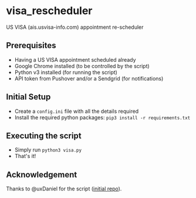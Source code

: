 # visa_rescheduler
US VISA (ais.usvisa-info.com) appointment re-scheduler

## Prerequisites
- Having a US VISA appointment scheduled already
- Google Chrome installed (to be controlled by the script)
- Python v3 installed (for running the script)
- API token from Pushover and/or a Sendgrid (for notifications)


## Initial Setup
- Create a `config.ini` file with all the details required
- Install the required python packages: `pip3 install -r requirements.txt`

## Executing the script
- Simply run `python3 visa.py`
- That's it!

## Acknowledgement
Thanks to @uxDaniel for the script ([initial repo](https://github.com/uxDaniel/visa_rescheduler)).
